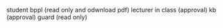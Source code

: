 student
bppl (read only and odwnload pdf)
lecturer in class (approval)
kb (approval)
guard (read only)

